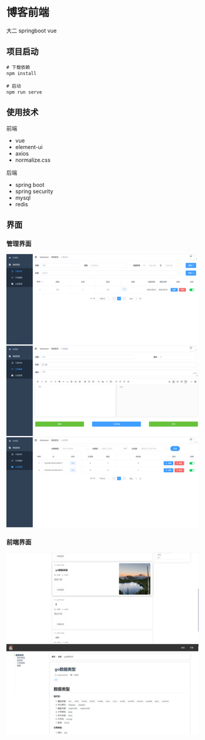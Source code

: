 # 博客前端
大二 springboot vue

## 项目启动
```
# 下载依赖
npm install

# 启动
npm run serve
```

## 使用技术
前端
- vue
- element-ui
- axios
- normalize.css

后端
- spring boot
- spring security
- mysql
- redis

## 界面
### 管理界面
![](./pic/1.png)
![](./pic/2.png)
![](./pic/3.png)

### 前端界面
![](./pic/4.png)
![](./pic/5.png)

